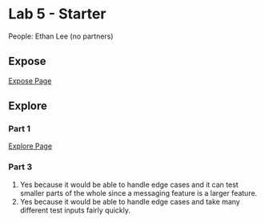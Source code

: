 # Lab 5 - Starter
People: Ethan Lee (no partners)
## Expose
[Expose Page](https://ethanlee7102.github.io/Lab5_Starter/expose.html)

## Explore
### Part 1
[Explore Page](https://ethanlee7102.github.io/Lab5_Starter/explore.html)
### Part 3
1) Yes because it would be able to handle edge cases and it can test smaller parts of the whole since a messaging feature is a larger feature.
2) Yes because it would be able to handle edge cases and take many different test inputs fairly quickly.
